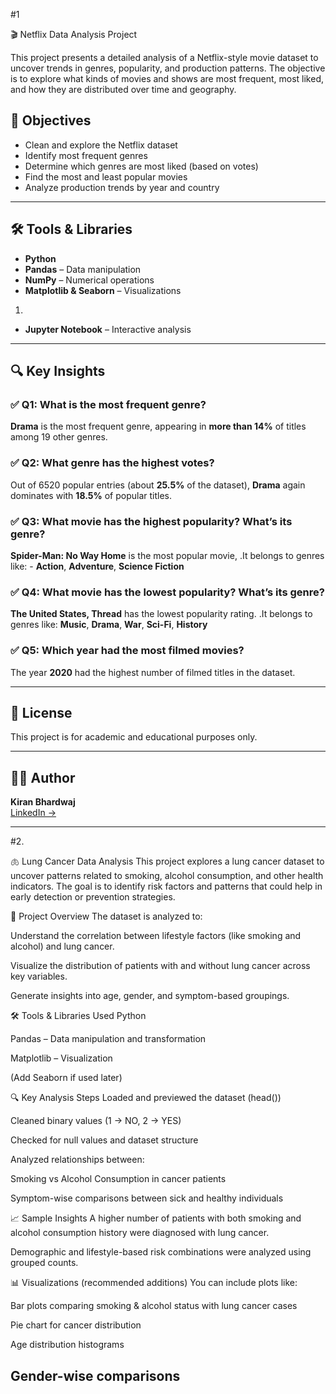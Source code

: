 #1  

🎬 Netflix Data Analysis Project

This project presents a detailed analysis of a Netflix-style movie dataset to uncover trends in genres, popularity, and production patterns. The objective is to explore what kinds of movies and shows are most frequent, most liked, and how they are distributed over time and geography.


## 🎯 Objectives

- Clean and explore the Netflix dataset
- Identify most frequent genres
- Determine which genres are most liked (based on votes)
- Find the most and least popular movies
- Analyze production trends by year and country

---

## 🛠️ Tools & Libraries

- **Python**
- **Pandas** – Data manipulation
- **NumPy** – Numerical operations
- **Matplotlib & Seaborn** – Visualizations
1.

  - **Jupyter Notebook** – Interactive analysis

---

## 🔍 Key Insights

### ✅ Q1: What is the most frequent genre?
**Drama** is the most frequent genre, appearing in **more than 14%** of titles among 19 other genres.

### ✅ Q2: What genre has the highest votes?
Out of 6520 popular entries (about **25.5%** of the dataset), **Drama** again dominates with **18.5%** of popular titles.

### ✅ Q3: What movie has the highest popularity? What’s its genre?
**Spider-Man: No Way Home** is the most popular movie, 
.It belongs to genres like: - **Action**, **Adventure**, **Science Fiction**

### ✅ Q4: What movie has the lowest popularity? What’s its genre?
**The United States, Thread** has the lowest popularity rating. 
.It belongs to genres like: **Music**, **Drama**, **War**, **Sci-Fi**, **History**

### ✅ Q5: Which year had the most filmed movies?
The year **2020** had the highest number of filmed titles in the dataset.

---

## 📎 License

This project is for academic and educational purposes only.

---

## 🙋‍♀️ Author

**Kiran Bhardwaj**  
[LinkedIn →](https://www.linkedin.com/in/kiran-bhardwaj-b34a29317/)

-----------------------------------------------------------------------------------------------------------------------------------------------------------------------------------------------------------------

#2. 

🫁 Lung Cancer Data Analysis
This project explores a lung cancer dataset to uncover patterns related to smoking, alcohol consumption, and other health indicators. The goal is to identify risk factors and patterns that could help in early detection or prevention strategies.

📌 Project Overview
The dataset is analyzed to:

Understand the correlation between lifestyle factors (like smoking and alcohol) and lung cancer.

Visualize the distribution of patients with and without lung cancer across key variables.

Generate insights into age, gender, and symptom-based groupings.


🛠️ Tools & Libraries Used
Python

Pandas – Data manipulation and transformation

Matplotlib – Visualization

(Add Seaborn if used later)

🔍 Key Analysis Steps
Loaded and previewed the dataset (head())

Cleaned binary values (1 → NO, 2 → YES)

Checked for null values and dataset structure

Analyzed relationships between:

Smoking vs Alcohol Consumption in cancer patients

Symptom-wise comparisons between sick and healthy individuals

📈 Sample Insights
A higher number of patients with both smoking and alcohol consumption history were diagnosed with lung cancer.

Demographic and lifestyle-based risk combinations were analyzed using grouped counts.

📊 Visualizations (recommended additions)
You can include plots like:

Bar plots comparing smoking & alcohol status with lung cancer cases

Pie chart for cancer distribution

Age distribution histograms

Gender-wise comparisons
-----------------------------------------------------------------------------------------------------------------------------------------------------------------------------------------------------------------
